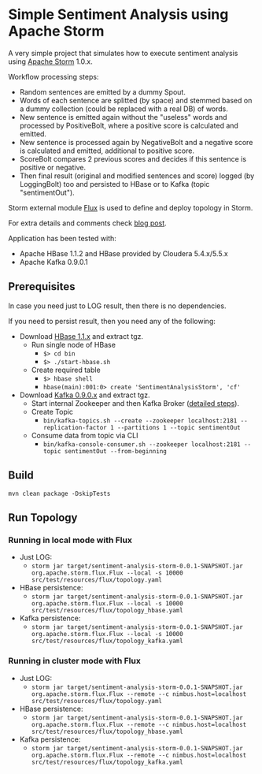 Simple Sentiment Analysis using Apache Storm
============

A very simple project that simulates how to execute sentiment analysis using [Apache Storm](https://github.com/apache/storm) 1.0.x.

Workflow processing steps: 
- Random sentences are emitted by a dummy Spout. 
- Words of each sentence are splitted (by space) and  stemmed based on a dummy collection (could be replaced with a real DB) of words. 
- New sentence is emitted again without the "useless" words and processed by PositiveBolt, where a positive score is calculated and emitted. 
- New sentence is processed again by NegativeBolt and a negative score is calculated and emitted, additional to positive score. 
- ScoreBolt compares 2 previous scores and decides if this sentence is positive or negative. 
- Then final result (original and modified sentences and score) logged (by LoggingBolt) too and persisted to HBase or to Kafka (topic "sentimentOut").

Storm external module [Flux](https://github.com/apache/storm/tree/master/external/flux) is used to define and deploy topology in Storm.

For extra details and comments check [blog post](http://sourcevirtues.com/2015/12/18/real-time-sentiment-analysis-example-with-apache-storm/).

Application has been tested with:
- Apache HBase 1.1.2 and HBase provided by Cloudera 5.4.x/5.5.x
- Apache Kafka 0.9.0.1

## Prerequisites
In case you need just to LOG result, then there is no dependencies. 

If you need to persist result, then you need any of the following:
- Download [HBase 1.1.x](https://hbase.apache.org/) and extract tgz.
  - Run single node of HBase
    - ```$> cd bin```
    - ```$> ./start-hbase.sh```
  - Create required table
    - ```$> hbase shell```
    - ```hbase(main):001:0> create 'SentimentAnalysisStorm', 'cf'```
- Download [Kafka 0.9.0.x](http://kafka.apache.org) and extract tgz.
  - Start internal Zookeeper  and then Kafka Broker ([detailed steps](http://kafka.apache.org/documentation.html#quickstart_download)).
  - Create Topic
    - ```bin/kafka-topics.sh --create --zookeeper localhost:2181 --replication-factor 1 --partitions 1 --topic sentimentOut```
  - Consume data from topic via CLI
    - ```bin/kafka-console-consumer.sh --zookeeper localhost:2181 --topic sentimentOut --from-beginning```


## Build
```mvn clean package -DskipTests```

## Run Topology
### Running in local mode with Flux

- Just LOG:
  - ```storm jar target/sentiment-analysis-storm-0.0.1-SNAPSHOT.jar org.apache.storm.flux.Flux --local -s 10000 src/test/resources/flux/topology.yaml```
- HBase persistence:
  - ```storm jar target/sentiment-analysis-storm-0.0.1-SNAPSHOT.jar org.apache.storm.flux.Flux --local -s 10000 src/test/resources/flux/topology_hbase.yaml```
- Kafka persistence:
  - ```storm jar target/sentiment-analysis-storm-0.0.1-SNAPSHOT.jar org.apache.storm.flux.Flux --local -s 10000 src/test/resources/flux/topology_kafka.yaml```

### Running in cluster mode with Flux

- Just LOG:
  - ```storm jar target/sentiment-analysis-storm-0.0.1-SNAPSHOT.jar org.apache.storm.flux.Flux --remote --c nimbus.host=localhost src/test/resources/flux/topology.yaml```
- HBase persistence:
  - ```storm jar target/sentiment-analysis-storm-0.0.1-SNAPSHOT.jar org.apache.storm.flux.Flux --remote --c nimbus.host=localhost src/test/resources/flux/topology_hbase.yaml```
- Kafka persistence:
  - ```storm jar target/sentiment-analysis-storm-0.0.1-SNAPSHOT.jar org.apache.storm.flux.Flux --remote --c nimbus.host=localhost src/test/resources/flux/topology_kafka.yaml```
